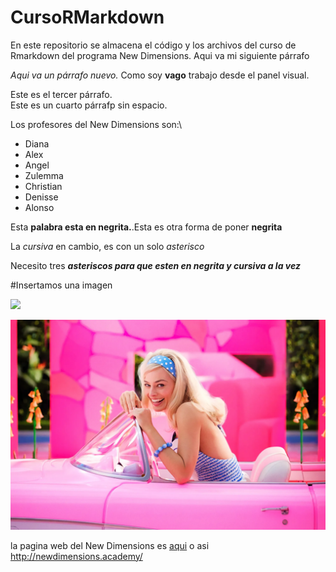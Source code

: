 # CursoRMarkdown

En este repositorio se almacena el código y los archivos del curso de Rmarkdown del programa New Dimensions. Aqui va mi siguiente párrafo

*Aqui va un párrafo nuevo.* Como soy **vago** trabajo desde el panel visual.

Este es el tercer párrafo.\
Este es un cuarto párrafp sin espacio.

Los profesores del New Dimensions son:\

-   Diana
-   Alex
-   Angel
-   Zulemma
-   Christian
-   Denisse
-   Alonso

Esta **palabra esta en negrita.**.Esta es otra forma de poner **negrita**

La *cursiva* en cambio, es con un solo *asterisco*

Necesito tres ***asteriscos para que esten en negrita y cursiva a la vez***

#Insertamos una imagen

![](LIDE%20-%20Logo%201-19.png)

![](Imagenes/barbie.webp)

la pagina web del New Dimensions es [aqui](http://newdimensions.academy/)
o asi <http://newdimensions.academy/>
